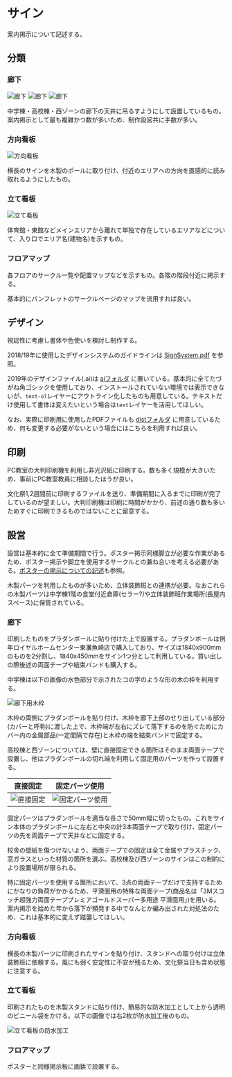 # サイン

案内掲示について記述する。

## 分類

### 廊下

![廊下](./img/corridor-sign.jpg)
![廊下](./img/corridor-sign-2.jpg)
![廊下](./img/corridor-sign-3.jpg)

中学棟・高校棟・西ゾーンの廊下の天井に吊るすようにして設置しているもの。案内掲示として最も複雑かつ数が多いため、制作設営共に手数が多い。

### 方向看板

![方向看板](./img/direction-sign.jpg)

横長のサインを木製のポールに取り付け、付近のエリアへの方向を直感的に読み取れるようにしたもの。

### 立て看板

![立て看板](./img/stand-sign.jpg)

体育館・東館などメインエリアから離れて単独で存在しているエリアなどについて、入り口でエリア名(建物名)を示すもの。

### フロアマップ

各フロアのサークル一覧や配置マップなどを示すもの。各階の階段付近に掲示する。

基本的にパンフレットのサークルページのマップを流用すれば良い。

## デザイン

視認性に考慮し書体や色使いを検討し制作する。

2018/19年に使用したデザインシステムのガイドラインは [SignSystem.pdf](./SignSystem.pdf) を参照。

2019年のデザインファイル(.ai)は [aiフォルダ](./ai) に置いている。基本的に全てたづがね角ゴシックを使用しており、インストールされていない環境では表示できないが、`text-ol`レイヤーにアウトライン化したものも用意している。テキストだけ使用して書体は変えたいという場合は`text`レイヤーを活用してほしい。

なお、実際に印刷用に使用したPDFファイルも [distフォルダ](./dist) に用意しているため、何も変更する必要がないという場合にはこちらを利用すれば良い。

## 印刷

PC教室の大判印刷機を利用し非光沢紙に印刷する。数も多く規模が大きいため、事前にPC教室教員に相談したほうが良い。

文化祭1,2週間前に印刷するファイルを送り、準備期間に入るまでに印刷が完了しているのが望ましい。大判印刷機は印刷に時間がかかり、前述の通り数も多いためすぐに印刷できるものではないことに留意する。

## 設営

設営は基本的に全て準備期間で行う。ポスター掲示同様脚立が必要な作業があるため、ポスター掲示や脚立を使用するサークルとの兼ね合いを考える必要がある。[ポスターの掲示についての記述](../poster/README.md#掲示)も参照。

木製パーツを利用したものが多いため、立体装飾班との連携が必要。なおこれらの木製パーツは中学棟1階の食堂付近倉庫(セラー?)や立体装飾班作業場所(長屋内スペース)に保管されている。

### 廊下

印刷したものをプラダンボールに貼り付けた上で設置する。プラダンボールは例年ロイヤルホームセンター東灘魚崎店で購入しており、サイズは1840x900mmのものを2分割し、1840x450mmをサイン1つ分として利用している。買い出しの際後述の両面テープや結束バンドも購入する。

中学棟は以下の画像の水色部分で示されたコの字のような形の木の枠を利用する。

![廊下用木枠](./img/corridor-sign-wood-frame.jpg)

木枠の両側にプラダンボールを貼り付け、木枠を廊下上部のせり出している部分(カバーと呼称)に渡した上で、木枠端が左右にズレて落下するのを防ぐためにカバー内の金属部品(一定間隔で存在)と木枠の端を結束バンドで固定する。

高校棟と西ゾーンについては、壁に直接固定できる箇所はそのまま両面テープで設置し、他はプラダンボールの切れ端を利用して固定用のパーツを作って設置する。

|直接固定|固定パーツ使用|
|---|---|
|![直接固定](./img/corridor-sign-2.jpg)|![固定パーツ使用](./img/corridor-sign-fixing-parts.jpg)|

固定パーツはプラダンボールを適当な長さで50mm幅に切ったもの。これをサイン本体のプラダンボールに左右と中央の計3本両面テープで取り付け、固定パーツの先を両面テープで天井などに固定する。

校舎の壁紙を傷つけないよう、両面テープでの固定は全て金属やプラスチック、窓ガラスといった材質の箇所を選ぶ。高校棟及び西ゾーンのサインはこの制約により設置場所が限られる。

特に固定パーツを使用する箇所において、3点の両面テープだけで支持するためにかなりの負荷がかかるため、平滑面用の特殊な両面テープ(商品名は「3Mスコッチ超強力両面テーププレミアゴールドスーパー多用途 平滑面用」)を用いる。案内掲示を始めた年から落下が頻発する中でなんとか編み出された対処法のため、これは基本的に変えず踏襲してほしい。

### 方向看板

横長の木製パーツに印刷されたサインを貼り付け、スタンドへの取り付けは立体装飾班に依頼する。風にも弱く安定性に不安が残るため、文化祭当日も含め状態に注意する。

### 立て看板

印刷されたものを木製スタンドに貼り付け、簡易的な防水加工として上から透明のビニール袋をかける。以下の画像では右2枚が防水加工後のもの。

![立て看板の防水加工](./img/stand-sign.jpg)

### フロアマップ

ポスターと同様掲示板に画鋲で設置する。
